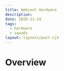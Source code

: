 ```yaml
---
title: Ambient Hardware
description:
date: 2020-11-24
tags:
  - hardware
  - squads
layout: layouts/post.njk
---
```


# Overview

